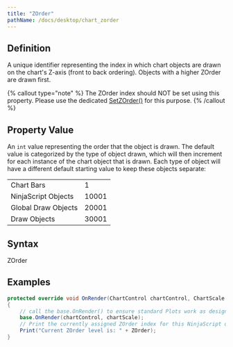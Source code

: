 ```yaml
---
title: "ZOrder"
pathName: /docs/desktop/chart_zorder
---
```


## Definition

A unique identifier representing the index in which chart objects are drawn on the chart's Z-axis (front to back ordering). Objects with a higher ZOrder are drawn first.  

{% callout type="note" %}
The ZOrder index should NOT be set using this property. Please use the dedicated [SetZOrder()](/docs/desktop/setzorder) for this purpose.
{% /callout %}

## Property Value

An `int` value representing the order that the object is drawn. The default value is categorized by the type of object drawn, which will then increment for each instance of the chart object that is drawn. Each type of object will have a different default starting value to keep these objects separate:

|  |  |
| --- | --- |
| Chart Bars | 1 |
| NinjaScript Objects | 10001 |
| Global Draw Objects | 20001 |
| Draw Objects | 30001 |

## Syntax

ZOrder

## Examples

```csharp
protected override void OnRender(ChartControl chartControl, ChartScale chartScale)
{
    // call the base.OnRender() to ensure standard Plots work as designed
    base.OnRender(chartControl, chartScale);
    // Print the currently assigned ZOrder index for this NinjaScript object
    Print("Current ZOrder level is: " + ZOrder);
}
```

